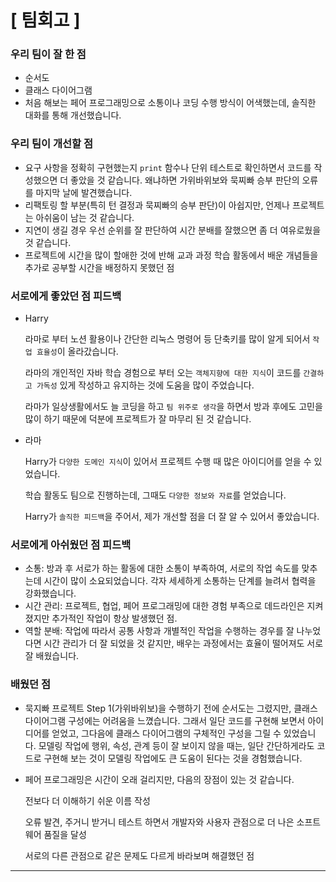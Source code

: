 # **[ 팀회고 ]**
 
 ### 우리 팀이 잘 한 점

- 순서도
- 클래스 다이어그램
- 처음 해보는 페어 프로그래밍으로 소통이나 코딩 수행 방식이 어색했는데, 솔직한 대화를 통해 개선했습니다.

### 우리 팀이 개선할 점

- 요구 사항을 정확히 구현했는지 `print` 함수나 단위 테스트로 확인하면서 코드를 작성했으면 더 좋았을 것 같습니다. 왜냐하면 가위바위보와 묵찌빠 승부 판단의 오류를 마지막 날에 발견했습니다.
- 리팩토링 할 부분(특히 턴 결정과 묵찌빠의 승부 판단)이 아쉽지만, 언제나 프로젝트는 아쉬움이 남는 것 같습니다.
- 지연이 생길 경우 우선 순위를 잘 판단하여 시간 분배를 잘했으면 좀 더 여유로웠을 것 같습니다.
- 프로젝트에 시간을 많이 할애한 것에 반해 교과 과정 학습 활동에서 배운 개념들을 추가로 공부할 시간을 배정하지 못했던 점

### 서로에게 좋았던 점 피드백

- Harry
    
    라마로 부터 노션 활용이나 간단한 리눅스 명령어 등 단축키를 많이 알게 되어서 `작업 효율성`이 올라갔습니다. 
    
    라마의 개인적인 자바 학습 경험으로 부터 오는 `객체지향에 대한 지식`이 코드를 `간결하고 가독성` 있게 작성하고 유지하는 것에 도움을 많이 주었습니다. 
    
    라마가 일상생활에서도 늘 코딩을 하고 `팀 위주로 생각`을 하면서 방과 후에도 고민을 많이 하기 때문에 덕분에 프로젝트가 잘 마무리 된 것 같습니다. 
    
- 라마
    
    Harry가 `다양한 도메인 지식`이 있어서 프로젝트 수행 때 많은 아이디어를 얻을 수 있었습니다. 
    
    학습 활동도 팀으로 진행하는데, 그때도 `다양한 정보와 자료`를 얻었습니다. 
    
    Harry가 `솔직한 피드백`을 주어서, 제가 개선할 점을 더 잘 알 수 있어서 좋았습니다. 
    

### 서로에게 아쉬웠던 점 피드백

- 소통: 방과 후 서로가 하는 활동에 대한 소통이 부족하여, 서로의 작업 속도를 맞추는데 시간이 많이 소요되었습니다. 각자 세세하게 소통하는 단계를 늘려서 협력을 강화했습니다.
- 시간 관리: 프로젝트, 협업, 페어 프로그래밍에 대한 경험 부족으로 데드라인은 지켜졌지만 추가적인 작업이 항상 발생했던 점.
- 역할 분배: 작업에 따라서 공통 사항과 개별적인 작업을 수행하는 경우를 잘 나누었다면 시간 관리가 더 잘 되었을 것 같지만, 배우는 과정에서는 효율이 떨어져도 서로 잘 배웠습니다.

### 배웠던 점

- 묵지빠 프로젝트 Step 1(가위바위보)을 수행하기 전에 순서도는 그렸지만, 클래스 다이어그램 구성에는 어려움을 느꼈습니다. 그래서 일단 코드를 구현해 보면서 아이디어를 얻었고, 그다음에 클래스 다이어그램의 구체적인 구성을 그릴 수 있었습니다. 모델링 작업에 행위, 속성, 관계 등이 잘 보이지 않을 때는, 일단 간단하게라도 코드로 구현해 보는 것이 모델링 작업에도 큰 도움이 된다는 것을 경험했습니다.
- 페어 프로그래밍은 시간이 오래 걸리지만, 다음의 장점이 있는 것 같습니다.
    
    전보다 더 이해하기 쉬운 이름 작성
    
    오류 발견, 주거니 받거니 테스트 하면서 개발자와 사용자 관점으로 더 나은 소프트웨어 품질을 달성
    
    서로의 다른 관점으로 같은 문제도 다르게 바라보며 해결했던 점
    

---
